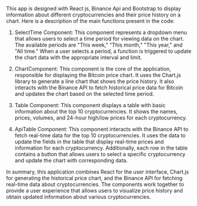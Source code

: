 This app is designed with React js, Binance Api and Bootstrap to display information about different cryptocurrencies and their price history on a chart. Here is a description of the main functions present in the code:

1. SelectTime Component: This component represents a dropdown menu that allows users to select a time period for viewing data on the chart. The available periods are "This week," "This month," "This year," and "All time." When a user selects a period, a function is triggered to update the chart data with the appropriate interval and limit.

2. ChartComponent: This component is the core of the application, responsible for displaying the Bitcoin price chart. It uses the Chart.js library to generate a line chart that shows the price history. It also interacts with the Binance API to fetch historical price data for Bitcoin and updates the chart based on the selected time period.

3. Table Component: This component displays a table with basic information about the top 10 cryptocurrencies. It shows the names, prices, volumes, and 24-hour high/low prices for each cryptocurrency.

4. ApiTable Component: This component interacts with the Binance API to fetch real-time data for the top 10 cryptocurrencies. It uses the data to update the fields in the table that display real-time prices and information for each cryptocurrency. Additionally, each row in the table contains a button that allows users to select a specific cryptocurrency and update the chart with corresponding data.

In summary, this application combines React for the user interface, Chart.js for generating the historical price chart, and the Binance API for fetching real-time data about cryptocurrencies. The components work together to provide a user experience that allows users to visualize price history and obtain updated information about various cryptocurrencies.